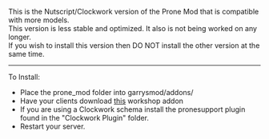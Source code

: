 This is the Nutscript/Clockwork version of the Prone Mod that is compatible with more models.<br>
This version is less stable and optimized. It also is not being worked on any longer.<br>
If you wish to install this version then DO NOT install the other version at the same time.<br><hr>
To Install:<br>
- Place the prone_mod folder into garrysmod/addons/<br>
- Have your clients download [this](http://steamcommunity.com/sharedfiles/filedetails/?id=775573383) workshop addon<br>
- If you are using a Clockwork schema install the pronesupport plugin found in the "Clockwork Plugin" folder.<br> 
- Restart your server.
